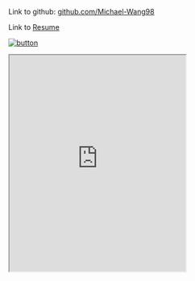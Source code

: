 Link to github: [github.com/Michael-Wang98](https://github.com/Michael-Wang98/) 

Link to [Resume](/Documents/Resume.pdf)

[![button](http://www.presentationpro.com/images/product/medium/slide/PPP_CGENE_LT3_Presentation-PowerPoint-Slide-Graphic_Push_Button_Up.jpg)](https://mattermost.com)

<iframe width="350" height="430" allow="microphone;" src="https://qingyu.rsvp.ai/chat/webchat?botid=1005740&botappid=4028891a759215380175d2ccd4ef01ff&sharetoken=f098ac9e-20d0-4225-947c-51ac9b29c173"/>
